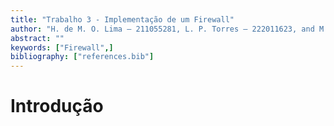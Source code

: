 ```yaml
---
title: "Trabalho 3 - Implementação de um Firewall"
author: "H. de M. O. Lima – 211055281, L. P. Torres – 222011623, and M. N. Miyata – 180126890"
abstract: ""
keywords: ["Firewall",]
bibliography: ["references.bib"]
---
```


# Introdução